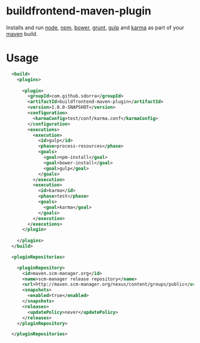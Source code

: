buildfrontend-maven-plugin
==========================

Installs and run [node](http://nodejs.org/), [npm](https://www.npmjs.org), [bower](http://bower.io/), [grunt](http://gruntjs.com/), [gulp](http://gulpjs.com/) and [karma](http://karma-runner.github.io/) as part of your [maven](http://maven.apache.org/) build.


Usage
=====

```xml
  <build>
    <plugins>
      
      <plugin>
        <groupId>com.github.sdorra</groupId>
        <artifactId>buildfrontend-maven-plugin</artifactId>
        <version>1.0.0-SNAPSHOT</version>
        <configuration>
          <karmaConfig>test/conf/karma.conf</karmaConfig>
        </configuration>
        <executions>
          <execution>
            <id>gulp</id>
            <phase>process-resources</phase>
            <goals>
              <goal>npm-install</goal>
              <goal>bower-install</goal>
              <goal>gulp</goal>
            </goals>
          </execution>
          <execution>
            <id>karma</id>
            <phase>test</phase>
            <goals>
              <goal>karma</goal>
            </goals>
          </execution>
        </executions>
      </plugin>
      
    </plugins>
  </build>

  <pluginRepositories>

    <pluginRepository>
      <id>maven.scm-manager.org</id>
      <name>scm-manager release repository</name>
      <url>http://maven.scm-manager.org/nexus/content/groups/public</url>
      <snapshots>
        <enabled>true</enabled>
      </snapshots>
      <releases>
        <updatePolicy>never</updatePolicy>
      </releases>
    </pluginRepository>

  </pluginRepositories>
```
